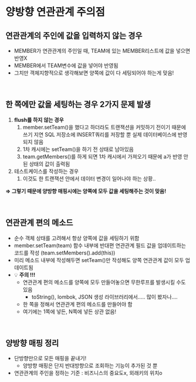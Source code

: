 # 양방향 연관관계 주의점

## 연관관계의 주인에 값을 입력하지 않는 경우

- MEMBER가 연관관계의 주인일 때, TEAM에 있는 MEMBER리스트에 값을 넣으면 반영X
- MEMBER에서 TEAM변수에 값을 넣어야 반영됨
- 그치만 객체지향적으로 생각해보면 양쪽에 값이 다 세팅되어야 하는게 맞음!

<br>

## 한 쪽에만 값을 세팅하는 경우 2가지 문제 발생

1. **flush를 하지 않는 경우**
    1. member.setTeam()을 했다고 하더라도 트랜잭션을 커밋하기 전이기 때문에 쓰기 지연 SQL 저장소에 INSERT쿼리를 저장할 뿐 실제 데이터베이스에 반영되지 않음
    2. 1차 캐시에는 setTeam()을 하기 전 상태로 남아있음
    3. team.getMembers()를 하게 되면 1차 캐시에서 가져오기 때문에 a가 반영 안된 상태의 값이 출력됨
2. 테스트케이스를 작성하는 경우
    1. 이것도 한 트랜잭션 안에서 데이터 변경이 일어나야 하는 상황.. 

**⇒ 그렇기 때문에 양방향 매핑시에는 양쪽에 모두 값을 세팅해주는 것이 맞음!**

<br>

## 연관관계 편의 메소드

- 순수 객체 상태를 고려해서 항상 양쪽에 값을 세팅하기 위함
- member.setTeam(team) 함수 내부에 반대편 연관관계 필드 값을 업데이트하는 코드를 작성 (team.setMembers().add(this))
- 미리 메소드 내부에 작성해두면 setTeam()만 작성해도 양쪽 연관관계 값이 모두 업데이트됨
- 💡 **주의 !!!**
    - 연관관계 편의 메소드를 양쪽에 모두 만들어놓으면 무한루프를 발생시킬 수도 있음
        - toString(), lombok, JSON 생성 라이브러리에서….. 많이 봤자나….
    - 한 쪽을 정해서 연관관계 편의 메소드를 만들어야 함
    - 여기에는 1쪽에 넣든, N쪽에 넣든 상관 없음!

<br>

## 양방향 매핑 정리

- 단방향만으로 모든 매핑을 끝내기!
    - 양방향 매핑은 단지 반대방향으로 조회하는 기능이 추가된 것 뿐
- 연관관계의 주인을 정하는 기준 : 비즈니스의 중요도x, 외래키의 위치o
